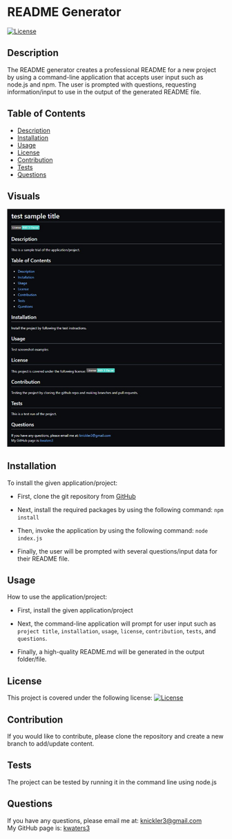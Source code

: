 # README Generator
 
   [![License](https://img.shields.io/badge/License-MIT-turquoise.svg)](https://opensource.org/licenses/MIT) 
 
 ## Description
   The README generator creates a professional README for a new project by using a command-line application that accepts user input such as node.js and npm. The user is prompted with questions, requesting information/input to use in the output of the generated README file. 
 
 ## Table of Contents
   * [Description](#description)  
   * [Installation](#installation)
   * [Usage](#usage)
   * [License](#license)
   * [Contribution](#contribution)
   * [Tests](#tests)
   * [Questions](#questions)


## Visuals
[![Screenshot](assets/images/Screenshot.jpg)](https://drive.google.com/file/d/1PnytWjeMmWFNHTnvSTM0GulWMOn8BpNj/view)  
   
 ## Installation
 To install the given application/project:
 
 * First, clone the git repository from [GitHub](https://github.com/kwaters3/README-Generator)

 * Next, install the required packages by using the following command: `npm install`


 * Then, invoke the application by using the following command: `node index.js` 

 * Finally, the user will be prompted with several questions/input data for their README file. 

 
 ## Usage
 How to use the application/project:

 * First, install the given application/project

 * Next, the command-line application will prompt for user input such as `project title`, `installation`, `usage`, `license`, `contribution`, `tests`, and `questions`. 

 * Finally, a high-quality README.md will be generated in the output folder/file. 


 
 ## License
   This project is covered under the following license: [![License](https://img.shields.io/badge/License-MIT-turquoise.svg)](https://opensource.org/licenses/MIT)
 
 ## Contribution
   If you would like to contribute, please clone the repository and create a new branch to add/update content.
 
 ## Tests
   The project can be tested by running it in the command line using node.js
 
 ## Questions
   If you have any questions, please email me at: knickler3@gmail.com <br/>
   My GitHub page is: [kwaters3](https://github.com/kwaters3)
   